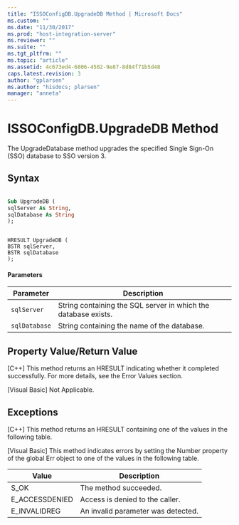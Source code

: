 ```yaml
---
title: "ISSOConfigDB.UpgradeDB Method | Microsoft Docs"
ms.custom: ""
ms.date: "11/30/2017"
ms.prod: "host-integration-server"
ms.reviewer: ""
ms.suite: ""
ms.tgt_pltfrm: ""
ms.topic: "article"
ms.assetid: 4c673ed4-6806-4502-9e87-8d84f71b5d48
caps.latest.revision: 3
author: "gplarsen"
ms.author: "hisdocs; plarsen"
manager: "anneta"
---
```

# ISSOConfigDB.UpgradeDB Method
The UpgradeDatabase method upgrades the specified Single Sign-On (SSO) database to SSO version 3.  
  
## Syntax  
  
```vb  
  
Sub UpgradeDB (  
sqlServer As String,   
sqlDatabase As String  
);  
```  
  
```cpp#  
  
HRESULT UpgradeDB (  
BSTR sqlServer,   
BSTR sqlDatabase  
);  
```  
  
#### Parameters  
  
|Parameter|Description|  
|---------------|-----------------|  
|`sqlServer`|String containing the SQL server in which the database exists.|  
|`sqlDatabase`|String containing the name of the database.|  
  
## Property Value/Return Value  
 [C++] This method returns an HRESULT indicating whether it completed successfully. For more details, see the Error Values section.  
  
 [Visual Basic] Not Applicable.  
  
## Exceptions  
 [C++] This method returns an HRESULT containing one of the values in the following table.  
  
 [Visual Basic] This method indicates errors by setting the Number property of the global Err object to one of the values in the following table.  
  
|Value|Description|  
|-----------|-----------------|  
|S_OK|The method succeeded.|  
|E_ACCESSDENIED|Access is denied to the caller.|  
|E_INVALIDREG|An invalid parameter was detected.|